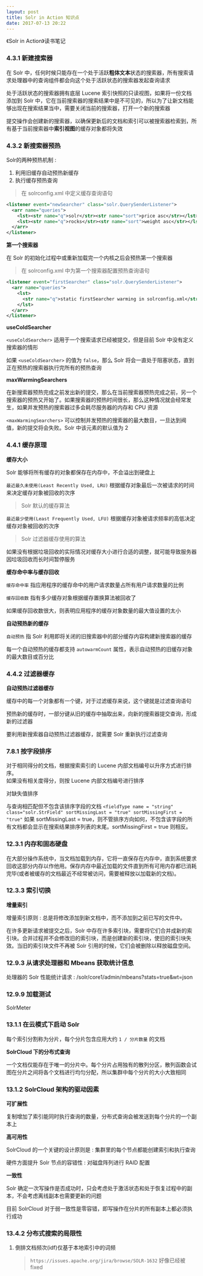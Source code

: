 ```yaml
---
layout: post
title: Solr in Action 知识点
date: 2017-07-13 20:22
---
```


《Solr in Action》读书笔记

<!-- more -->

### 4.3.1 新建搜索器

在 Solr 中，任何时候只能存在一个处于活跃**粗体文本**状态的搜索器，所有搜索请求处理器中的查询组件都会向这个处于活跃状态的搜索器发起查询请求

处于活跃状态的搜索器拥有底层 Lucene 索引快照的只读视图，如果将一份文档添加到 Solr 中，它在当前搜索器的搜索结果中是不可见的，所以为了让新文档能够出现在搜索结果当中，需要关闭当前的搜索器，打开一个新的搜索器

提交操作会创建新的搜索器，以确保更新后的文档和索引可以被搜索器检索到，所有基于当前搜索器中**索引视图**的缓存对象都将失效

### 4.3.2 新搜索器预热
Solr的两种预热机制 :
1. 利用旧缓存自动预热新缓存
2. 执行缓存预热查询
> 在 solrconfig.xml 中定义缓存查询语句

```xml
<listener event="newSearcher" class="solr.QuerySenderListener">
  <arr name="queries">
    <lst><str name="q">solr</str><str name="sort">price asc</str></lst>
    <lst><str name="q">rocks</str><str name="sort">weight asc</str></lst>
  </arr>
</listener>
```

**第一个搜索器**

在 Solr 的初始化过程中或重新加载完一个内核之后会预热第一个搜索器
> 在 solrconfig.xml 中为第一个搜索器配置预热查询语句

```xml
<listener event="firstSearcher" class="solr.QuerySenderListener">
  <arr name="queries">
    <lst>
      <str name="q">static firstSearcher warming in solrconfig.xml</str>
    </lst>
  </arr>
</listener>
```

**useColdSearcher**

`<useColdSearcher>` 适用于一个搜索请求已经被提交，但是目前 Solr 中没有定义搜索器的情形

如果 `<useColdSearcher>` 的值为 `false`，那么 Solr 将会一直处于阻塞状态，直到正在预热的搜索器执行完所有的预热查询

**maxWarmingSearchers**

在新搜索器预热完成之前发出新的提交，那么在当前搜索器预热完成之前，另一个搜索器的预热又开始了。如果搜索器的预热时间很长，那么这种情况就会经常发生，如果并发预热的搜索器过多会耗尽服务器的内存和 CPU 资源

`<maxWarmingSearchers>` 可以控制并发预热的搜索器的最大数目，一旦达到阀值，新的提交将会失败。Solr 中该元素的默认值为 2

### 4.4.1 缓存原理

**缓存大小**

Solr 能够将所有缓存的对象都保存在内存中，不会溢出到硬盘上

`最近最久未使用(Least Recently Used, LRU)` 根据缓存对象最后一次被请求的时间来决定缓存对象被回收的次序
> Solr 默认的缓存算法

`最近最少使用(Least Frequently Used, LFU)` 根据缓存对象被请求频率的高低决定缓存对象被回收的次序
> Solr 过滤器缓存使用的算法

如果没有根据垃圾回收的实际情况对缓存大小进行合适的调整，就可能导致服务器因垃圾回收而长时间暂停服务

**缓存命中率与缓存回收**

`缓存命中率` 指应用程序的缓存命中的用户请求数量占所有用户请求数量的比例

`缓存回收数` 指有多少缓存对象根据缓存置换算法被回收了

如果缓存回收数很大，则表明应用程序的缓存对象数量的最大值设置的太小

**自动预热新的缓存**

`自动预热` 指 Solr 利用即将关闭的旧搜索器中的部分缓存内容构建新搜索器的缓存

每一个自动预热的缓存都支持 `autowarmCount` 属性，表示自动预热的旧缓存对象的最大数目或百分比

### 4.4.2 过滤器缓存

**自动预热过滤器缓存**

缓存中的每一个对象都有一个键，对于过滤缓存来说，这个键就是过滤查询语句

预热新的缓存时，一部分键从旧的缓存中抽取出来，向新的搜索器提交查询，形成新的过滤器

要利用新搜索器自动预热过滤器缓存，就需要 Solr 重新执行过滤查询

### 7.8.1 按字段排序

对于相同得分的文档，根据搜索索引的 Lucene 内部文档编号以升序方式进行排序。  
如果没有相关度得分，则按 Lucene 内部文档编号进行排序  

对缺失值排序

与查询相匹配但不包含该排序字段的文档
`<fieldType name = "string" class="solr.StrField" sortMissingLast = "true" sortMissingFirst = "true"`
如果 sortMissingLast = true，则不管排序方向如何，不包含该字段的所有文档都会显示在搜索结果排序列表的末尾。sortMissingFirst = true 则相反。

### 12.3.1 内存和固态硬盘

在大部分操作系统中，当文档加载到内存，它将一直保存在内存中，直到系统要求回收这部分内存以作他用。保存内存中最近加载的文件直到所有可用内存都已消耗完毕(或者被缓存的文档最近不经常被访问，需要被释放以加载新的文档)。

### 12.3.3 索引切换

**增量索引**

增量索引原则 : 总是将修改添加到新文档中，而不添加到之前已写的文件中。

在许多更新请求被提交之后，Solr 中存在许多索引块，需要将它们合并成新的索引块。合并过程并不会修改旧的索引块，而是创建新的索引块，使旧的索引块失效。当旧的索引块文件不再被 Solr 引用的时候，它们会被删除以释放磁盘空间。

### 12.9.3 从请求处理器和 Mbeans 获取统计信息

处理器的 Solr 性能统计请求 :
/solr/core1/admin/mbeans?stats=true&wt=json

### 12.9.9 加载测试

SolrMeter

### 13.1.1 在云模式下启动 Solr


每个索引分割称为分片，每个分片包含应用大约 `1 / 分片数量` 的文档

**SolrCloud 下的分布式查询**

一个文档仅能存在于唯一的分片中。每个分片占用独有的散列分区，散列函数会试图在分片之间将各个文档进行均匀分配，所以集群中每个分片的大小大致相同

### 13.1.2 SolrCloud 架构的驱动因素

**可扩展性**

复制增加了索引能同时执行查询的数量，分布式查询会被发送到每个分片的一个副本上

**高可用性**

SolrCloud 的一个关键的设计原则是 : 集群里的每个节点都能创建索引和执行查询

硬件方面提升 Solr 节点的容错性 : 对磁盘阵列进行 RAID 配置

**一致性**

Solr 确定一次写操作是否成功时，只会考虑处于激活状态和处于恢复过程中的副本，不会考虑离线副本也需要更新的问题

目前 SolrCloud 对于弱一致性是零容错，即写操作在分片的所有副本上都必须执行成功

### 13.4.2 分布式搜索的局限性

1. 倒排文档频次(idf)仅基于本地索引中的词频
   > `https://issues.apache.org/jira/browse/SOLR-1632`
     好像已经被 fixed







